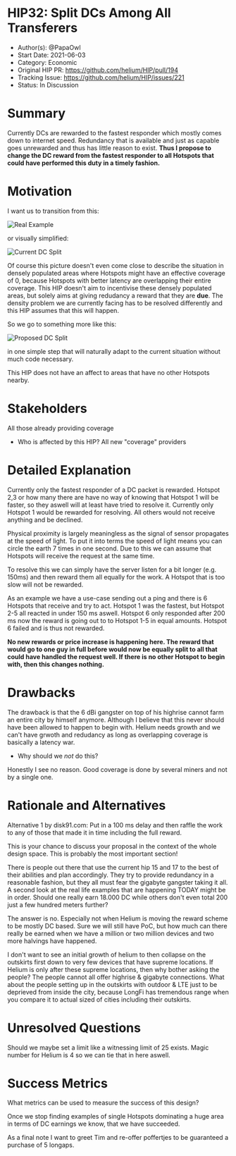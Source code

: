 # HIP32: Split DCs Among All Transferers

- Author(s): @PapaOwl
- Start Date: 2021-06-03
- Category: Economic
- Original HIP PR: <https://github.com/helium/HIP/pull/194>
- Tracking Issue: <https://github.com/helium/HIP/issues/221>
- Status: In Discussion

# Summary

Currently DCs are rewarded to the fastest responder which mostly comes down to internet speed.
Redundancy that is available and just as capable goes unrewarded and thus has little reason to
exist. **Thus I propose to change the DC reward from the fastest responder to all Hotspots that
could have performed this duty in a timely fashion.**

# Motivation

I want us to transition from this:

![Real Example](./0032-split-dcs/Real_Example.jpg)

or visually simplified:

![Current DC Split](./0032-split-dcs/Current_Split.jpg)

Of course this picture doesn't even come close to describe the situation in densely populated areas
where Hotspots might have an effective coverage of 0, because Hotspots with better latency are
overlapping their entire coverage. This HIP doesn't aim to incentivise these densely populated
areas, but solely aims at giving redudancy a reward that they are **due**. The density problem we
are currently facing has to be resolved differently and this HIP assumes that this will happen.

So we go to something more like this:

![Proposed DC Split](./0032-split-dcs/Proposed_Split.jpg)

in one simple step that will naturally adapt to the current situation without much code necessary.

This HIP does not have an affect to areas that have no other Hotspots nearby.

# Stakeholders

All those already providing coverage

- Who is affected by this HIP? All new "coverage" providers

# Detailed Explanation

Currently only the fastest responder of a DC packet is rewarded. Hotspot 2,3 or how many there are
have no way of knowing that Hotspot 1 will be faster, so they aswell will at least have tried to
resolve it. Currently only Hotspot 1 would be rewarded for resolving. All others would not receive
anything and be declined.

Physical proximity is largely meaningless as the signal of sensor propagates at the speed of light.
To put it into terms the speed of light means you can circle the earth 7 times in one second. Due to
this we can assume that Hotspots will receive the request at the same time.

To resolve this we can simply have the server listen for a bit longer (e.g. 150ms) and then reward
them all equally for the work. A Hotspot that is too slow will not be rewarded.

As an example we have a use-case sending out a ping and there is 6 Hotspots that receive and try to
act. Hotspot 1 was the fastest, but Hotspot 2-5 all reacted in under 150 ms aswell. Hotspot 6 only
responded after 200 ms now the reward is going out to to Hotspot 1-5 in equal amounts. Hotspot 6
failed and is thus not rewarded.

**No new rewards or price increase is happening here. The reward that would go to one guy in full
before would now be equally split to all that could have handled the request well. If there is no
other Hotspot to begin with, then this changes nothing.**

# Drawbacks

The drawback is that the 6 dBi gangster on top of his highrise cannot farm an entire city by himself
anymore. Although I believe that this never should have been allowed to happen to begin with. Helium
needs growth and we can't have grwoth and redudancy as long as overlapping coverage is basically a
latency war.

- Why should we _not_ do this?

Honestly I see no reason. Good coverage is done by several miners and not by a single one.

# Rationale and Alternatives

Alternative 1 by disk91.com: Put in a 100 ms delay and then raffle the work to any of those that
made it in time including the full reward.

This is your chance to discuss your proposal in the context of the whole design space. This is
probably the most important section!

There is people out there that use the current hip 15 and 17 to the best of their abilities and plan
accordingly. They try to provide redundancy in a reasonable fashion, but they all must fear the
gigabyte gangster taking it all. A second look at the real life examples that are happening TODAY
might be in order. Should one really earn 18.000 DC while others don't even total 200 just a few
hundred meters further?

The answer is no. Especially not when Helium is moving the reward scheme to be mostly DC based. Sure
we will still have PoC, but how much can there really be earned when we have a million or two
million devices and two more halvings have happened.

I don't want to see an initial growth of helium to then collapse on the outskirts first down to very
few devices that have supreme locations. If Helium is only after these supreme locations, then why
bother asking the people? The people cannot all offer highrise & gigabyte connections. What about
the people setting up in the outskirts with outdoor & LTE just to be deprieved from inside the city,
because LongFi has tremendous range when you compare it to actual sized of cities including their
outskirts.

# Unresolved Questions

Should we maybe set a limit like a witnessing limit of 25 exists. Magic number for Helium is 4 so we
can tie that in here aswell.

# Success Metrics

What metrics can be used to measure the success of this design?

Once we stop finding examples of single Hotspots dominating a huge area in terms of DC earnings we
know, that we have succeeded.

As a final note I want to greet Tim and re-offer poffertjes to be guaranteed a purchase of 5
longaps.
